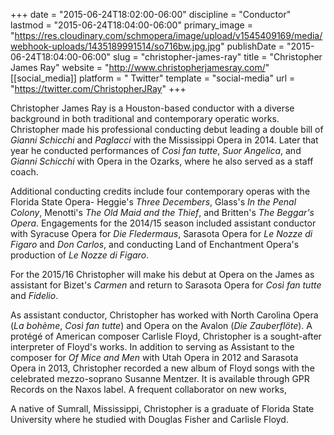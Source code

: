 +++
date = "2015-06-24T18:02:00-06:00"
discipline = "Conductor"
lastmod = "2015-06-24T18:04:00-06:00"
primary_image = "https://res.cloudinary.com/schmopera/image/upload/v1545409169/media/webhook-uploads/1435189991514/so716bw.jpg.jpg"
publishDate = "2015-06-24T18:04:00-06:00"
slug = "christopher-james-ray"
title = "Christopher James Ray"
website = "http://www.christopherjamesray.com/"
[[social_media]]
platform = " Twitter"
template = "social-media"
url = "https://twitter.com/ChristopherJRay"
+++

Christopher James Ray is a Houston-based conductor with a diverse background in both traditional and contemporary operatic works. Christopher made his professional conducting debut leading a double bill of *Gianni Schicchi* and *Paglacci* with the Mississippi Opera in 2014. Later that year he conducted performances of *Così fan tutte*, *Suor Angelica*, and *Gianni Schicchi* with Opera in the Ozarks, where he also served as a staff coach. 

Additional conducting credits include four contemporary operas with the Florida State Opera- Heggie's *Three Decembers*, Glass's *In the Penal Colony*, Menotti's *The Old Maid and the Thief*, and Britten's *The Beggar's Opera*. Engagements for the 2014/15 season included assistant conductor with Syracuse Opera for *Die Fledermaus*, Sarasota Opera for *Le Nozze di Figaro* and *Don Carlos*, and conducting Land of Enchantment Opera's production of *Le Nozze di Figaro*. 

For the 2015/16 Christopher will make his debut at Opera on the James as assistant for Bizet's *Carmen* and return to Sarasota Opera for *Così fan tutte* and *Fidelio*.

As assistant conductor, Christopher has worked with North Carolina Opera 
(*La bohème*, *Così fan tutte*) and Opera on the Avalon (*Die Zauberflöte*). A protégé of American composer Carlisle Floyd, Christopher is a sought-after interpreter of Floyd's works. In addition to serving as Assistant to the composer for *Of Mice and Men* with Utah Opera in 2012 and Sarasota Opera in 2013, Christopher recorded a new album of Floyd songs with the celebrated mezzo-soprano Susanne Mentzer. It is available through GPR Records on the Naxos label. A frequent collaborator on new works,

A native of Sumrall, Mississippi, Christopher is a graduate of Florida State University where he studied with Douglas Fisher and Carlisle Floyd.
